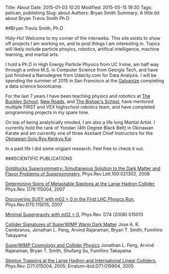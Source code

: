 Title: About
Date: 2015-01-03 10:20
Modified: 2015-05-15 19:30
Tags: pelican, publishing
Slug: about
Authors: Bryan Smith
Summary: A little bit about Bryan Travis Smith Ph.D
 
##Bryan Travis Smith, Ph.D


Hidy-Ho!  Welcome to my corner of the interwebs.   This site exists to show off projects I am working on, and to post things I am interesting in.  Topics will likely include particle phsyics, robotics, artifical intelligence, machine learning, and martial arts.  

I hold a Ph.D in High Energy Particle Physics from UC Irvine, am half way through a online M.S. in Computer Science from Georgia Tech, and have just finished a Nanodegree from Udacity.com for Data Analysis.   I will be spending the summer of 2015 in San Francisco at the [Galvanize](http://www.galvanize.com/courses/data-science/) completing a data science boootcamp. 

For the last 7 years I have been teaching physics and robotics at [The Buckley School](http://www.buckley.org/), [New Roads](http://www.newroads.org/), and [The Bishop's School](http://www.bishops.com), have mentored multiple FIRST and VEX highschool robotics team, and have completed programming projects in my spare time.   

On top of being analytically minded, I am also a life long Martial Artist.  I currently hold the rank of Yondan (4th Degree Black Belt) in Okinawan Karate and am currently one of three Assitant Chief Instructors for the [Okinawan Goju Ryu Kenkyu Kai](http://ogrkk.com/)


In a past life I did some origianl research.  Feel free to check it out.

###SCIENTIFIC PUBLICATIONS[Goldilocks Supersymmetry: Simultaneous Solution to the Dark Matter and Flavor Problems of Supersymmetry](http://arxiv.org/abs/0709.0297), Phys.Rev.Lett.100:021302, 2008[Determining Spins of Metastable Sleptons at the Large Hadron Collider](http://arxiv.org/abs/0708.3100), Phys.Rev. D76:115004, 2007[Discovering SUSY with m02 < 0 in the First LHC Physics Run](http://arxiv.org/abs/hep-ph/0612235), Phys.Rev.D75:115015, 2007[Minimal Supergravity with m02 < 0](http://arxiv.org/abs/hep-ph/0512172), Phys.Rev. D74 (2006) 015013

[Collider Signatures of SuperWIMP Warm Dark Matter](http://arxiv.org/abs/hep-ph/0603067)
Jose A. R. Cembranos, Jonathan L. Feng, Arvind Rajaraman, Bryan T. Smith, Fumihiro Takayama

[SuperWIMP Cosmology and Collider Physics](http://arxiv.org/abs/hep-ph/0512172)
Jonathan L. Feng, Arvind Rajaraman, Bryan T. Smith, Shufang Su, Fumihiro Takayama
[Slepton Trapping at the Large Hadron and International Linear Colliders](http://arxiv.org/abs/hep-ph/0409278), Phys.Rev. D71:015004, 2005; Erratum-ibid.D71:019904, 2005
  
  

